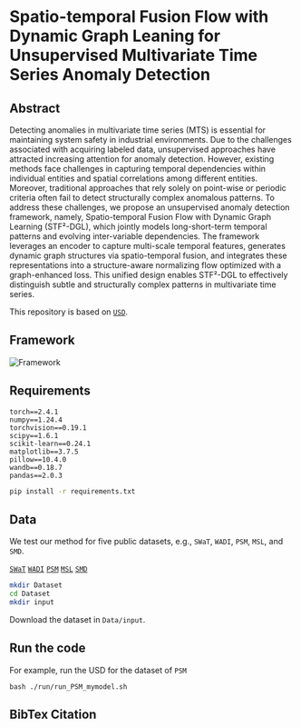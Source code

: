 # Spatio-temporal Fusion Flow with Dynamic Graph Leaning for Unsupervised Multivariate Time Series Anomaly Detection
## Abstract
Detecting anomalies in multivariate time series (MTS) is essential for maintaining system safety in industrial environments. Due to the challenges associated with acquiring labeled data, unsupervised approaches have attracted increasing attention for anomaly detection. However, existing methods face challenges in capturing temporal dependencies within individual entities and spatial correlations among different entities. Moreover, traditional approaches that rely solely on point-wise or periodic criteria often fail to detect structurally complex anomalous patterns. To address these challenges, we propose an unsupervised anomaly detection framework, namely, Spatio-temporal Fusion Flow with Dynamic Graph Learning (STF²-DGL), which jointly models long-short-term temporal patterns and evolving inter-variable dependencies. The framework leverages an encoder to capture multi-scale temporal features, generates dynamic graph structures via spatio-temporal fusion, and integrates these representations into a structure-aware normalizing flow optimized with a graph-enhanced loss. This unified design enables STF²-DGL to effectively distinguish subtle and structurally complex patterns in multivariate time series.

This repository is based on [`USD`](https://github.com/zangzelin/code_USD.git).

## Framework
![Framework](./asset/method1.png)

## Requirements
```plaintext
torch==2.4.1
numpy==1.24.4
torchvision==0.19.1
scipy==1.6.1
scikit-learn==0.24.1
matplotlib==3.7.5
pillow==10.4.0
wandb==0.18.7
pandas==2.0.3
```

```sh
pip install -r requirements.txt
```

## Data
We test our method for five public datasets, e.g., ```SWaT```, ```WADI```, ```PSM```, ```MSL```, and ```SMD```.

[`SWaT`](https://itrust.sutd.edu.sg/itrust-labs_datasets/dataset_info/#swat)
[`WADI`](https://itrust.sutd.edu.sg/itrust-labs_datasets/dataset_info/#wadi)
[`PSM`](https://github.com/tuananhphamds/MST-VAE)
[`MSL`](https://github.com/khundman/telemanom)
[`SMD`](https://github.com/NetManAIOps/OmniAnomaly)

```sh
mkdir Dataset
cd Dataset
mkdir input
```
Download the dataset in ```Data/input```.

## Run the code
For example, run the USD for the dataset of  ```PSM```
```
bash ./run/run_PSM_mymodel.sh
```

## BibTex Citation

